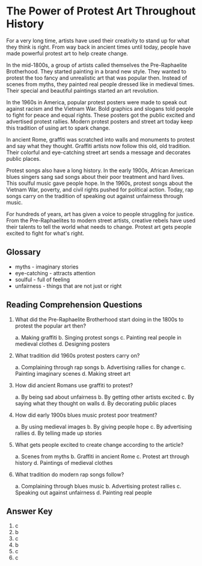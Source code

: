 # The Power of Protest Art Throughout History

For a very long time, artists have used their creativity to stand up for what they think is right. From way back in ancient times until today, people have made powerful protest art to help create change.

In the mid-1800s, a group of artists called themselves the Pre-Raphaelite Brotherhood. They started painting in a brand new style. They wanted to protest the too fancy and unrealistic art that was popular then. Instead of scenes from myths, they painted real people dressed like in medieval times. Their special and beautiful paintings started an art revolution.

In the 1960s in America, popular protest posters were made to speak out against racism and the Vietnam War. Bold graphics and slogans told people to fight for peace and equal rights. These posters got the public excited and advertised protest rallies. Modern protest posters and street art today keep this tradition of using art to spark change.

In ancient Rome, graffiti was scratched into walls and monuments to protest and say what they thought. Graffiti artists now follow this old, old tradition. Their colorful and eye-catching street art sends a message and decorates public places.

Protest songs also have a long history. In the early 1900s, African American blues singers sang sad songs about their poor treatment and hard lives. This soulful music gave people hope. In the 1960s, protest songs about the Vietnam War, poverty, and civil rights pushed for political action. Today, rap songs carry on the tradition of speaking out against unfairness through music.

For hundreds of years, art has given a voice to people struggling for justice. From the Pre-Raphaelites to modern street artists, creative rebels have used their talents to tell the world what needs to change. Protest art gets people excited to fight for what's right.

## Glossary

- myths - imaginary stories
- eye-catching - attracts attention
- soulful - full of feeling
- unfairness - things that are not just or right

## Reading Comprehension Questions

1. What did the Pre-Raphaelite Brotherhood start doing in the 1800s to protest the popular art then?

   a. Making graffiti
   b. Singing protest songs
   c. Painting real people in medieval clothes
   d. Designing posters

2. What tradition did 1960s protest posters carry on?

   a. Complaining through rap songs
   b. Advertising rallies for change
   c. Painting imaginary scenes
   d. Making street art

3. How did ancient Romans use graffiti to protest?

   a. By being sad about unfairness
   b. By getting other artists excited
   c. By saying what they thought on walls
   d. By decorating public places

4. How did early 1900s blues music protest poor treatment?

   a. By using medieval images
   b. By giving people hope
   c. By advertising rallies
   d. By telling made up stories

5. What gets people excited to create change according to the article?

   a. Scenes from myths
   b. Graffiti in ancient Rome
   c. Protest art through history
   d. Paintings of medieval clothes

6. What tradition do modern rap songs follow?

   a. Complaining through blues music
   b. Advertising protest rallies
   c. Speaking out against unfairness
   d. Painting real people

## Answer Key

1. c
2. b
3. c
4. b
5. c
6. c
